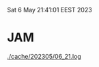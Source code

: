 Sat  6 May 21:41:01 EEST 2023
# JAM
<a href='./cache/202305/06_21.log'>./cache/202305/06_21.log</a>
